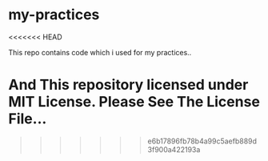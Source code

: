 # my-practices
<<<<<<< HEAD


This repo contains code which i used for my practices..


And This repository licensed under MIT License.
Please See The License File...
=======
>>>>>>> e6b17896fb78b4a99c5aefb889d3f900a422193a

